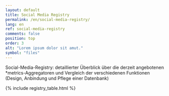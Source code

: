 ```yaml
---
layout: default
title: Social Media Registry
permalink: /en/social-media-registry/
lang: en
ref: social-media-registry
comments: false
position: top
order: 3
alt: "Lorem ipsum dolor sit amut."
symbol: "files"
---
```

Social-Media-Registry: detaillierter Überblick über die derzeit angebotenen *metrics-Aggregatoren und Vergleich der verschiedenen Funktionen (Design, Anbindung und Pflege einer Datenbank)

{% include registry_table.html %}
